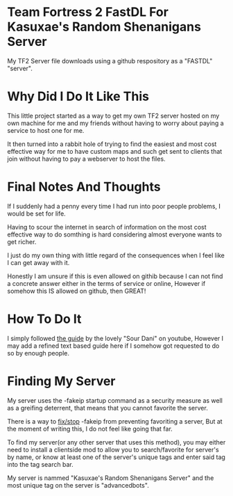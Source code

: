 # Team Fortress 2 FastDL For Kasuxae's Random Shenanigans Server
My TF2 Server file downloads using a github respository as a "FASTDL" "server".

# Why Did I Do It Like This
This little project started as a way to get my own TF2 server hosted on my own machine for me and my friends without having to worry about paying a service to host one for me.

It then turned into a rabbit hole of trying to find the easiest and most cost effective way for me to have custom maps and such get sent to clients that join without having to pay a webserver to host the files.

# Final Notes And Thoughts
If I suddenly had a penny every time I had run into poor people problems, I would be set for life.

Having to scour the internet in search of information on the most cost effective way to do somthing is hard considering almost everyone wants to get richer.

I just do my own thing with little regard of the consequences when I feel like I can get away with it.

Honestly I am unsure if this is even allowed on githib because I can not find a concrete answer either in the terms of service or online, However if somehow this IS allowed on github, then GREAT!

# How To Do It
I simply followed [the guide](https://www.youtube.com/watch?v=CcismZ0uZ1A) by the lovely "Sour Dani" on youtube, However I may add a refined text based guide here if I somehow got requested to do so by enough people.

# Finding My Server
My server uses the -fakeip startup command as a security measure as well as a greifing deterrent, that means that you cannot favorite the server.

There is a way to [fix/stop](https://steamcommunity.com/sharedfiles/filedetails/?id=1960312187) -fakeip from preventing favoriting a server, But at the moment of writing this, I do not feel like going that far.

To find my server(or any other server that uses this method), you may either need to install a clientside mod to allow you to search/favorite for server's by name, or know at least one of the server's unique tags and enter said tag into the tag search bar.

My server is nammed "Kasuxae's Random Shenanigans Server" and the most unique tag on the server is "advancedbots".

